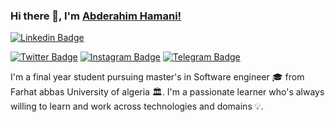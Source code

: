 ### Hi there 👋, I'm [Abderahim Hamani!](https://www.linkedin.com/in/hamani0abderahim) 
[![Linkedin Badge](https://img.shields.io/badge/-LinkedIn-0e76a8?style=flat-square&logo=Linkedin&logoColor=white)](https://linkedin.com/in/hamani0abderahim)
<!--[![Website Badge](https://img.shields.io/badge/Website-3b5998?style=flat-square&logo=google-chrome&logoColor=white)](https://iampavangandhi.github.io/)-->
[![Twitter Badge](https://img.shields.io/badge/-Twitter-00acee?style=flat-square&logo=Twitter&logoColor=white)](https://twitter.com/HamaniAbderahi1)
[![Instagram Badge](https://img.shields.io/badge/-Instagram-e4405f?style=flat-square&logo=Instagram&logoColor=white)](https://instagram.com/iampavangandhi/)
[![Telegram Badge](https://img.shields.io/badge/-Telegram-0088cc?style=flat-square&logo=Telegram&logoColor=white)](https://t.me/rahim_Hamani)



I'm a final year student pursuing master's in Software engineer 🎓 from Farhat abbas University of algeria 🏛. I'm a passionate learner who's always willing to learn and work across technologies and domains 💡.
<!--
**rahou0/rahou0** is a ✨ _special_ ✨ repository because its `README.md` (this file) appears on your GitHub profile.

Here are some ideas to get you started:

- 🔭 I’m currently working on ...
- 🌱 I’m currently learning ...
- 👯 I’m looking to collaborate on ...
- 🤔 I’m looking for help with ...
- 💬 Ask me about ...
- 📫 How to reach me: ...
- 😄 Pronouns: ...
- ⚡ Fun fact: ...
-->
